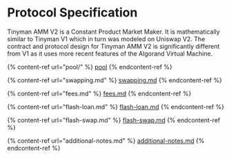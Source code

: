 # Protocol Specification

Tinyman AMM V2 is a Constant Product Market Maker. It is mathematically similar to Tinyman V1 which in turn was modeled on Uniswap V2. The contract and protocol design for Tinyman AMM V2 is significantly different from V1 as it uses more recent features of the Algorand Virtual Machine.



{% content-ref url="pool/" %}
[pool](pool/)
{% endcontent-ref %}

{% content-ref url="swapping.md" %}
[swapping.md](swapping.md)
{% endcontent-ref %}

{% content-ref url="fees.md" %}
[fees.md](fees.md)
{% endcontent-ref %}

{% content-ref url="flash-loan.md" %}
[flash-loan.md](flash-loan.md)
{% endcontent-ref %}

{% content-ref url="flash-swap.md" %}
[flash-swap.md](flash-swap.md)
{% endcontent-ref %}

{% content-ref url="additional-notes.md" %}
[additional-notes.md](additional-notes.md)
{% endcontent-ref %}
